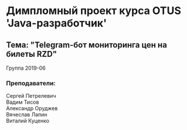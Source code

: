 # Димпломный проект курса OTUS 'Java-разработчик'

## Тема: "Telegram-бот мониторинга цен на билеты RZD"

Группа 2019-06

### Преподаватели:

Сергей Петрелевич <br />
Вадим Тисов <br />
Александр Оруджев <br />
Вячеслав Лапин <br />
Виталий Куценко <br />